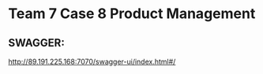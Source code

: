 # Team 7 Case 8 Product Management


## SWAGGER:  
http://89.191.225.168:7070/swagger-ui/index.html#/